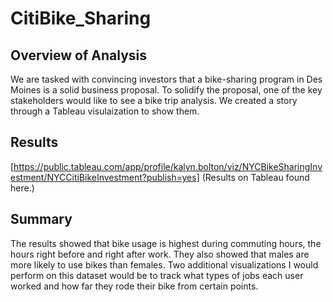# CitiBike_Sharing
## Overview of Analysis
We are tasked with convincing investors that a bike-sharing program in Des Moines is a solid business proposal. To solidify the proposal, one of the key stakeholders would like to see a bike trip analysis. We created a story through a Tableau visulaization to show them.

## Results
[https://public.tableau.com/app/profile/kalyn.bolton/viz/NYCBikeSharingInvestment/NYCCitiBikeInvestment?publish=yes] (Results on Tableau found here.)

## Summary
The results showed that bike usage is highest during commuting hours, the hours right before and right after work. They also showed that males are more likely to use bikes than females. Two additional visualizations I would perform on this dataset would be to track what types of jobs each user worked and how far they rode their bike from certain points. 
